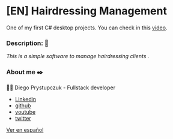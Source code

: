 # [EN] Hairdressing Management
One of my first C# desktop projects. You can check in this [video](https://youtu.be/venyxoI--KQ).

### Description: :rocket:
_This is a simple software to manage hairdressing clients ._

### About me ✒️
:man_technologist: Diego Prystupczuk - Fullstack developer 
- [Linkedin](https://www.linkedin.com/in/diegoprystupczuk/)
- [github](https://github.com/drprystupczuk)
- [youtube](https://www.youtube.com/channel/UCSeVAET6K1b8HLVULdzluXg)
- [twitter](https://twitter.com/DPrystupczuk)

[Ver en español](README-español.md)
